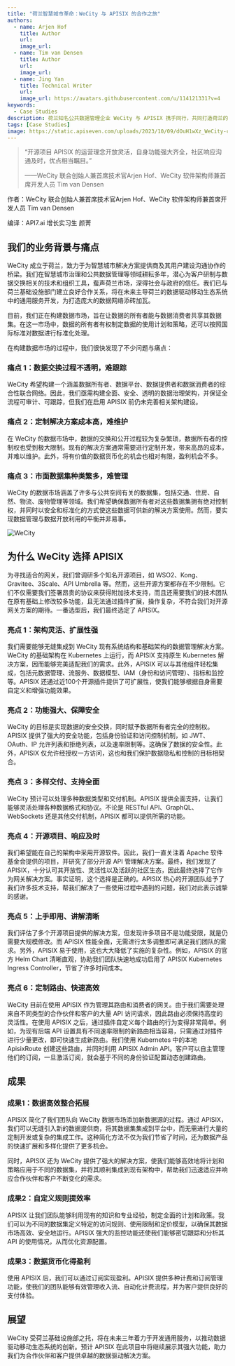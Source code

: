 ```yaml
---
title: "荷兰智慧城市革命：WeCity 与 APISIX 的合作之旅"
authors:
  - name: Arjen Hof
    title: Author
    url:
    image_url:
  - name: Tim van Densen
    title: Author
    url:
    image_url:
  - name: Jing Yan
    title: Technical Writer
    url:
    image_url: https://avatars.githubusercontent.com/u/114121331?v=4
keywords:
  - Case Studies
description: 荷兰知名公共数据管理企业 WeCity 与 APISIX 携手同行，共同打造荷兰的稳定安全的数据市场。
tags: [Case Studies]
image: https://static.apiseven.com/uploads/2023/10/09/dOuH1wXz_WeCity-case-study.png
---
```


> “开源项目 APISIX 的运营理念开放灵活，自身功能强大齐全，社区响应沟通及时，优点相当瞩目。”
> 
> ——WeCity 联合创始人兼首席技术官Arjen Hof、WeCity 软件架构师兼首席开发人员 Tim van Densen

作者：WeCity 联合创始人兼首席技术官Arjen Hof、WeCity 软件架构师兼首席开发人员 Tim van Densen

编译：API7.ai 增长实习生 颜菁

## 我们的业务背景与痛点

WeCity 成立于荷兰，致力于为智慧城市解决方案提供商及其用户建设沟通协作的桥梁。我们在智慧城市治理和公共数据管理等领域耕耘多年，潜心为客户研制与数据交换相关的技术和组织工具，蜚声荷兰市场，深得社会与政府的信任。我们已与荷兰基础设施部门建立良好合作关系，将在未来主导荷兰的数据驱动移动生态系统中的通用服务开发，为打造庞大的数据网络添砖加瓦。

目前，我们正在构建数据市场，旨在让数据的所有者能与数据消费者共享其数据集。在这一市场中，数据的所有者有权制定数据的使用计划和策略，还可以按照国际标准对数据进行标准化处理。

在构建数据市场的过程中，我们很快发现了不少问题与痛点：

### 痛点 1：数据交换过程不透明，难跟踪

WeCity 希望构建一个涵盖数据所有者、数据平台、数据提供者和数据消费者的综合性联合网络。因此，我们亟需构建全面、安全、透明的数据治理架构，并保证全流程可审计、可跟踪，但我们在启用 APISIX 前仍未完善相关架构建设。

### 痛点 2：定制解决方案成本高，难维护

在 WeCity 的数据市场中，数据的交换和公开过程较为复杂繁琐，数据所有者的控制权也受到极大限制。现有的解决方案通常需要进行定制开发，带来高昂的成本，并难以维护。此外，将有价值的数据货币化的机会也相对有限，盈利机会不多。

### 痛点 3：市面数据集种类繁多，难管理

WeCity 的数据市场涵盖了许多与公共空间有关的数据集，包括交通、住房、自然、物流、废物管理等领域。我们希望确保数据所有者对这些数据集拥有绝对控制权，并同时以安全和标准化的方式使这些数据可供新的解决方案使用。然而，要实现数据管理与数据开放利用的平衡并非易事。

![WeCity](https://static.apiseven.com/uploads/2023/09/21/pcp55Tv4_Accessible%20city.png)

## 为什么 WeCity 选择 APISIX

为寻找适合的网关，我们曾调研多个知名开源项目，如 WSO2、Kong、Gravitee、3Scale、API Umbrella 等。然而，这些开源方案都存在不少限制。它们不仅需要我们签署昂贵的协议来获得附加技术支持，而且还需要我们的技术团队在原有基础上修改较多功能，且无法通过插件扩展，操作复杂，不符合我们对开源网关方案的期待。一番选型后，我们最终选定了 APISIX。

### 亮点 1：架构灵活、扩展性强

我们需要能够无缝集成到 WeCity 现有系统结构和基础架构的数据管理解决方案。WeCity 的基础架构在 Kubernetes 上运行，而 APISIX 支持原生 Kubernetes 解决方案，因而能够完美适配我们的需求。此外，APISIX 可以与其他组件轻松集成，包括元数据管理、流服务、数据模型、IAM（身份和访问管理）、指标和监控等。APISIX 还通过近100个开源插件提供了可扩展性，使我们能够根据自身需要自定义和增强功能效果。

### 亮点 2：功能强大、保障安全

WeCity 的目标是实现数据的安全交换，同时赋予数据所有者完全的控制权。APISIX 提供了强大的安全功能，包括身份验证和访问控制机制，如 JWT、OAuth、IP 允许列表和拒绝列表，以及速率限制等。这确保了数据的安全性。此外，APISIX 仅允许经授权一方访问，这也和我们保护数据隐私和控制的目标相契合。

### 亮点 3：多样交付、支持全面

WeCity 预计可以处理多种数据类型和交付机制。APISIX 提供全面支持，让我们能够灵活处理各种数据格式和协议。不论是 RESTful API、GraphQL、WebSockets 还是其他交付机制，APISIX 都可以提供所需的功能。

### 亮点 4：开源项目、响应及时

我们希望能在自己的架构中采用开源软件。因此，我们一直关注着 Apache 软件基金会提供的项目，并研究了部分开源 API 管理解决方案。最终，我们发现了APISIX，十分认可其开放性、灵活性以及活跃的社区生态，因此最终选择了它作为网关解决方案。事实证明，这个选择是正确的。APISIX 热心的开源团队给予了我们许多技术支持，帮我们解决了一些使用过程中遇到的问题，我们对此表示诚挚的感谢。

### 亮点 5：上手即用、讲解清晰

我们评估了多个开源项目提供的解决方案，但发现许多项目不是功能受限，就是仍需要大规模修改。而 APISIX 性能全面，无需进行太多调整即可满足我们团队的需求。另外，APISIX 易于使用，这也大大降低了实施的复杂性。例如，APISIX 的官方 Helm Chart 清晰直观，协助我们团队快速地成功启用了 APISIX Kubernetes Ingress Controller，节省了许多时间成本。

### 亮点 6：定制路由、快速高效

WeCity 目前在使用 APISIX 作为管理其路由和消费者的网关。由于我们需要处理来自不同类型的合作伙伴和客户的大量 API 访问请求，因此路由必须保持高度的灵活性。在使用 APISIX 之后，通过插件自定义每个路由的行为变得非常简单。例如，为现有后端 API 设置具有不同速率限制的新路由相当容易，只需通过对插件进行少量更改，即可快速生成新路由。我们使用 Kubernetes 中的本地 ApisixRoute 创建这些路由，并同时利用 APISIX Admin API。客户可以自主管理他们的订阅，一旦激活订阅，就会基于不同的身份验证配置动态创建路由。

## 成果

### 成果1：数据高效整合拓展

APISIX 简化了我们团队向 WeCity 数据市场添加新数据源的过程。通过 APISIX，我们可以无缝引入新的数据提供商，将其数据集集成到平台中，而无需进行大量的定制开发或复杂的集成工作。这种简化方法不仅为我们节省了时间，还为数据产品的快速扩展和多样化提供了更多机会。

同时，APISIX 还为 WeCity 提供了强大的解决方案，使我们能够高效地将计划和策略应用于不同的数据集，并将其顺利集成到现有架构中，帮助我们迅速适应并响应合作伙伴和客户不断变化的需求。

### 成果2：自定义规则提效率

APISIX 让我们团队能够利用现有的知识和专业经验，制定全面的计划和政策。我们可以为不同的数据集定义特定的访问规则、使用限制和定价模型，以确保其数据市场高效、安全地运行。APISIX 强大的监控功能还使我们能够密切跟踪和分析其 API 的使用情况，从而优化资源配置。

### 成果3：数据货币化得盈利

使用 APISIX 后，我们可以通过订阅实现盈利。APISIX 提供多种计费和订阅管理功能，使我们的团队能够有效管理收入流、自动化计费流程，并为客户提供良好的支付体验。

## 展望

WeCity 受荷兰基础设施部之托，将在未来三年着力于开发通用服务，以推动数据驱动移动生态系统的创新。预计 APISIX 在此项目中将继续展示其强大功能，助力我们为合作伙伴和客户提供卓越的数据驱动解决方案。
